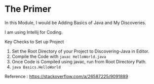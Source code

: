 # The Primer
 In this Module, I would be Adding Basics of Java and My Discoveries.
 
I am using Intellij for Coding.

Key Checks to Set up Project
1. Set the Root Directory of your Project to Discovering-Java in Editor.
2. Compile the Code with ```javac HelloWorld.java```
3. Once Code is Compiled using javac, run from Root Directory Path.
4. ```java Basics.HelloWorld```

Reference : https://stackoverflow.com/a/26587225/9091889
